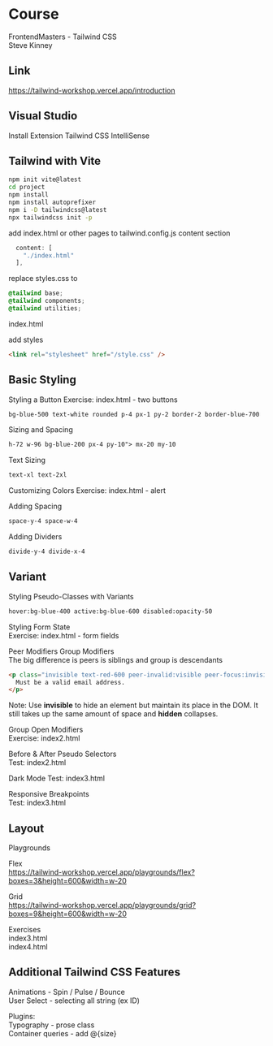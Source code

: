 # Course

FrontendMasters - Tailwind CSS  
Steve Kinney

## Link

https://tailwind-workshop.vercel.app/introduction

## Visual Studio

Install Extension Tailwind CSS IntelliSense

## Tailwind with Vite

```bash
npm init vite@latest
cd project
npm install
npm install autoprefixer
npm i -D tailwindcss@latest
npx tailwindcss init -p
```

add index.html or other pages to tailwind.config.js content section

```js
  content: [
    "./index.html"
  ],
```

replace styles.css to

```css
@tailwind base;
@tailwind components;
@tailwind utilities;
```

index.html

add styles

```html
<link rel="stylesheet" href="/style.css" />
```

## Basic Styling

Styling a Button
Exercise: index.html - two buttons

```html
bg-blue-500 text-white rounded p-4 px-1 py-2 border-2 border-blue-700
```

Sizing and Spacing

```html
h-72 w-96 bg-blue-200 px-4 py-10"> mx-20 my-10
```

Text Sizing

```html
text-xl text-2xl
```

Customizing Colors
Exercise: index.html - alert

Adding Spacing

```html
space-y-4 space-w-4
```

Adding Dividers

```html
divide-y-4 divide-x-4
```

## Variant

Styling Pseudo-Classes with Variants

```html
hover:bg-blue-400 active:bg-blue-600 disabled:opacity-50
```

Styling Form State  
Exercise: index.html - form fields

Peer Modifiers Group Modifiers  
The big difference is peers is siblings and group is descendants

```html
<p class="invisible text-red-600 peer-invalid:visible peer-focus:invisible">
  Must be a valid email address.
</p>
```

Note: Use **invisible** to hide an element but maintain its place in the DOM. It still takes up the same amount of space and **hidden** collapses.

Group Open Modifiers  
Exercise: index2.html

Before & After Pseudo Selectors  
Test: index2.html

Dark Mode
Test: index3.html

Responsive Breakpoints  
Test: index3.html

## Layout

Playgrounds

Flex  
https://tailwind-workshop.vercel.app/playgrounds/flex?boxes=3&height=600&width=w-20

Grid  
https://tailwind-workshop.vercel.app/playgrounds/grid?boxes=9&height=600&width=w-20

Exercises  
index3.html  
index4.html

## Additional Tailwind CSS Features

Animations - Spin / Pulse / Bounce  
User Select - selecting all string (ex ID)

Plugins:  
Typography - prose class  
Container queries - add @{size}
